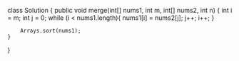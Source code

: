 

class Solution {
    public void merge(int[] nums1, int m, int[] nums2, int n) {
        int i = m;
        int j = 0;
        while (i < nums1.length){
        nums1[i] = nums2[j];
            j++;
            i++;
        }
        
        Arrays.sort(nums1);
    }
}

